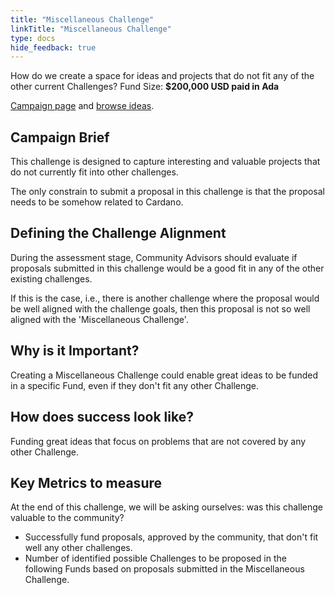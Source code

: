 ```yaml
---
title: "Miscellaneous Challenge"
linkTitle: "Miscellaneous Challenge"
type: docs
hide_feedback: true
---
```

How do we create a space for ideas and projects that do not fit any of the other current Challenges?
Fund Size: **$200,000 USD paid in Ada**

[Campaign page](https://cardano.ideascale.com/a/campaign-home/26248) and [browse ideas](https://cardano.ideascale.com/a/ideas/top/campaign-filter/byids/campaigns/26248/stage/unspecified).

## Campaign Brief
This challenge is designed to capture interesting and valuable projects that do not currently fit into other challenges.

The only constrain to submit a proposal in this challenge is that the proposal needs to be somehow related to Cardano.

## Defining the Challenge Alignment
During the assessment stage, Community Advisors should evaluate if proposals submitted in this challenge would be a good fit in any of the other existing challenges.

If this is the case, i.e., there is another challenge where the proposal would be well aligned with the challenge goals, then this proposal is not so well aligned with the 'Miscellaneous Challenge'.

## Why is it Important?
Creating a Miscellaneous Challenge could enable great ideas to be funded in a specific Fund, even if they don't fit any other Challenge.


## How does success look like?
Funding great ideas that focus on problems that are not covered by any other Challenge.

## Key Metrics to measure
At the end of this challenge, we will be asking ourselves: was this challenge valuable to the community?
- Successfully fund proposals, approved by the community, that don't fit well any other challenges.
- Number of identified possible Challenges to be proposed in the following Funds based on proposals submitted in the Miscellaneous Challenge.

